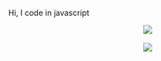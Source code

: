 Hi, I code in javascript

<p align="center">
    <img src="https://skillicons.dev/icons?i=react,nextjs,typescript,tailwindcss,figma&perline=5" />
</p>
<p align="center" style="margin-top:1rem;">
<img align="center" src="https://github-readme-streak-stats.herokuapp.com/?user=darshansrc" />
</p>

